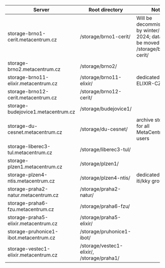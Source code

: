 | Server                                     | Root directory              |  Note                |
|--------------------------------------------|-----------------------------|----------------------|
| storage-brno1-cerit.metacentrum.cz         | /storage/brno1-cerit/       | Will be decommisioned by winter/spring 2024; data will be moved to /storage/brno12-cerit/         |
| storage-brno2.metacentrum.cz               | /storage/brno2/             |          |
| storage-brno11-elixir.metacentrum.cz       | /storage/brno11-elixir/     |  dedicated to ELIXIR-CZ    |
| storage-brno12-cerit.metacentrum.cz        | /storage/brno12-cerit/      |                                      |
| storage-budejovice1.metacentrum.cz         | /storage/budejovice1/       |             |
| storage-du-cesnet.metacentrum.cz           | /storage/du-cesnet/         |  archive storage for all MetaCentrum users  |
| storage-liberec3-tul.metacentrum.cz        | /storage/liberec3-tul/      |             |
| storage-plzen1.metacentrum.cz              | /storage/plzen1/            |             |
| storage-plzen4-ntis.metacentrum.cz         | /storage/plzen4-ntis/       |  dedicated to iti/kky groups  |
| storage-praha2-natur.metacentrum.cz        | /storage/praha2-natur/      |               |
| storage-praha6-fzu.metacentrum.cz          | /storage/praha6-fzu/        |               |
| storage-praha5-elixir.metacentrum.cz       | /storage/praha5-elixir/     |               | 
| storage-pruhonice1-ibot.metacentrum.cz     | /storage/pruhonice1-ibot/   |               |
| storage-vestec1-elixir.metacentrum.cz      | /storage/vestec1-elixir/, <br /> /storage/praha1/    |               |

